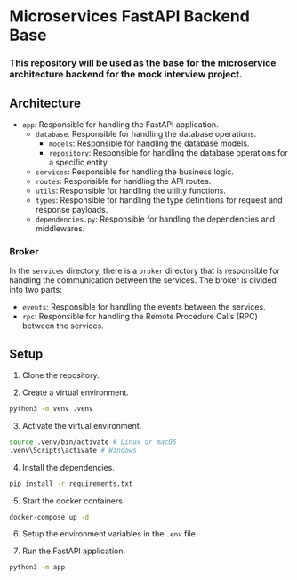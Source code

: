 # Microservices FastAPI Backend Base

### This repository will be used as the base for the microservice architecture backend for the mock interview project.

## Architecture

- `app`: Responsible for handling the FastAPI application.
  - `database`: Responsible for handling the database operations.
    - `models`: Responsible for handling the database models.
    - `repository`: Responsible for handling the database operations for a specific entity.
  - `services`: Responsible for handling the business logic.
  - `routes`: Responsible for handling the API routes.
  - `utils`: Responsible for handling the utility functions.
  - `types`: Responsible for handling the type definitions for request and response payloads.
  - `dependencies.py`: Responsible for handling the dependencies and middlewares.

### Broker

In the `services` directory, there is a `broker` directory that is responsible for handling the communication between the services. The broker is divided into two parts:

- `events`: Responsible for handling the events between the services.
- `rpc`: Responsible for handling the Remote Procedure Calls (RPC) between the services.

## Setup

1. Clone the repository.

2. Create a virtual environment.

```bash
python3 -m venv .venv
```

3. Activate the virtual environment.

```bash
source .venv/bin/activate # Linux or macOS
.venv\Scripts\activate # Windows
```

4. Install the dependencies.

```bash
pip install -r requirements.txt
```

5. Start the docker containers.

```bash
docker-compose up -d
```

6. Setup the environment variables in the `.env` file.

7. Run the FastAPI application.

```bash
python3 -m app
```
